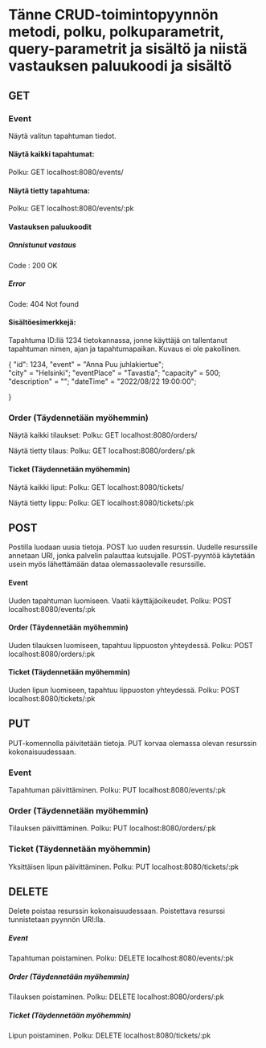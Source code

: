 # Tänne CRUD-toimintopyynnön metodi, polku, polkuparametrit, query-parametrit ja sisältö ja niistä vastauksen paluukoodi ja sisältö

## GET


### Event


Näytä valitun tapahtuman tiedot.


#### Näytä kaikki tapahtumat:

Polku: GET localhost:8080/events/

#### Näytä tietty tapahtuma:

Polku: GET localhost:8080/events/:pk

#### Vastauksen paluukoodit

##### Onnistunut vastaus

Code : 200 OK

##### Error

Code: 404 Not found

#### Sisältöesimerkkejä:

Tapahtuma ID:llä 1234 tietokannassa, jonne käyttäjä on tallentanut tapahtuman nimen, ajan ja tapahtumapaikan. Kuvaus ei ole pakollinen.


{
    "id": 1234, 
    "event" = "Anna Puu juhlakiertue";  
    "city" = "Helsinki";
	"eventPlace" = "Tavastia";
	"capacity" = 500;
	"description" = "";
	"dateTime" = "2022/08/22 19:00:00";
	
}



### Order (Täydennetään myöhemmin)


Näytä kaikki tilaukset:
Polku: GET localhost:8080/orders/


Näytä tietty tilaus:
Polku: GET localhost:8080/orders/:pk

#### Ticket (Täydennetään myöhemmin)


Näytä kaikki liput:
Polku: GET localhost:8080/tickets/


Näytä tietty lippu:
Polku: GET localhost:8080/tickets/:pk


## POST


Postilla luodaan uusia tietoja. POST luo uuden resurssin. Uudelle resurssille annetaan URI, jonka palvelin
palauttaa kutsujalle. POST-pyyntöä käytetään usein myös lähettämään dataa olemassaolevalle resurssille.


#### Event

Uuden tapahtuman luomiseen. Vaatii käyttäjäoikeudet.
Polku: POST localhost:8080/events/:pk

#### Order (Täydennetään myöhemmin)

Uuden tilauksen luomiseen, tapahtuu lippuoston yhteydessä.
Polku: POST localhost:8080/orders/:pk

#### Ticket (Täydennetään myöhemmin)

Uuden lipun luomiseen, tapahtuu lippuoston yhteydessä.
Polku: POST localhost:8080/tickets/:pk

## PUT

PUT-komennolla päivitetään tietoja. PUT korvaa olemassa olevan resurssin kokonaisuudessaan.

### Event

Tapahtuman päivittäminen.
Polku: PUT localhost:8080/events/:pk

### Order (Täydennetään myöhemmin)

Tilauksen päivittäminen.
Polku: PUT localhost:8080/orders/:pk

### Ticket (Täydennetään myöhemmin)

Yksittäisen lipun päivittäminen.
Polku: PUT localhost:8080/tickets/:pk

## DELETE

Delete poistaa resurssin kokonaisuudessaan. Poistettava resurssi tunnistetaan pyynnön URI:lla.

##### Event

Tapahtuman poistaminen.
Polku: DELETE localhost:8080/events/:pk

##### Order (Täydennetään myöhemmin)

Tilauksen poistaminen.
Polku: DELETE localhost:8080/orders/:pk

##### Ticket (Täydennetään myöhemmin)

Lipun poistaminen.
Polku: DELETE localhost:8080/tickets/:pk